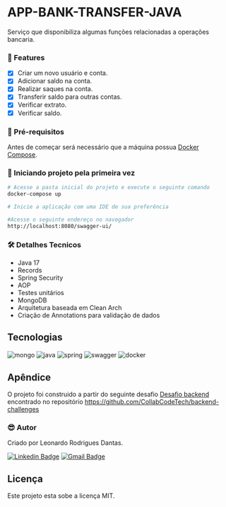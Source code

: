 
# APP-BANK-TRANSFER-JAVA

<p>
Serviço que disponibiliza algumas funções relacionadas a operações bancaria.
</p>

### :pushpin: Features

- [x] Criar um novo usuário e conta.
- [x] Adicionar saldo na conta.
- [x] Realizar saques na conta.
- [x] Transferir saldo para outras contas.
- [x] Verificar extrato.
- [x] Verificar saldo.

### :hammer: Pré-requisitos

Antes de começar será necessário que a máquina possua [Docker Compose](https://docs.docker.com/compose/).

### 🎲 Iniciando projeto pela primeira vez

```bash
# Acesse a pasta inicial do projeto e execute o seguinte comando
docker-compose up

# Inicie a aplicação com uma IDE de sua preferência

#Acesse o seguinte endereço no navegador
http://localhost:8080/swagger-ui/

```

### 🛠 Detalhes Tecnicos

- Java 17
- Records
- Spring Security
- AOP
- Testes unitários
- MongoDB
- Arquitetura baseada em Clean Arch
- Criação de Annotations para validação de dados

## Tecnologias

<div style="display: inline_block">

  <img align="center" alt="mongo" src="https://img.shields.io/badge/MongoDB-%234ea94b.svg?style=for-the-badge&logo=mongodb&logoColor=white" />
  <img align="center" alt="java" src="https://img.shields.io/badge/java-%23ED8B00.svg?style=for-the-badge&logo=java&logoColor=white" />
  <img align="center" alt="spring" src="https://img.shields.io/badge/spring-%236DB33F.svg?style=for-the-badge&logo=spring&logoColor=white" />
  <img align="center" alt="swagger" src="https://img.shields.io/badge/-Swagger-%23Clojure?style=for-the-badge&logo=swagger&logoColor=white" />
  <img align="center" alt="docker" src="https://img.shields.io/badge/docker-%230db7ed.svg?style=for-the-badge&logo=docker&logoColor=white" />

</div>

## Apêndice

O projeto foi construido a partir do seguinte desafio [Desafio backend](https://github.com/PicPay/picpay-desafio-backend) encontrado no repositório https://github.com/CollabCodeTech/backend-challenges


### :sunglasses: Autor
Criado por Leonardo Rodrigues Dantas.

[![Linkedin Badge](https://img.shields.io/badge/-Leonardo-blue?style=flat-square&logo=Linkedin&logoColor=white&link=https://www.linkedin.com/in/leonardo-rodrigues-dantas/)](https://www.linkedin.com/in/leonardo-rodrigues-dantas/)
[![Gmail Badge](https://img.shields.io/badge/-leonardordnt1317@gmail.com-c14438?style=flat-square&logo=Gmail&logoColor=white&link=mailto:leonardordnt1317@gmail.com)](mailto:leonardordnt1317@gmail.com)

## Licença
Este projeto esta sobe a licença MIT.
